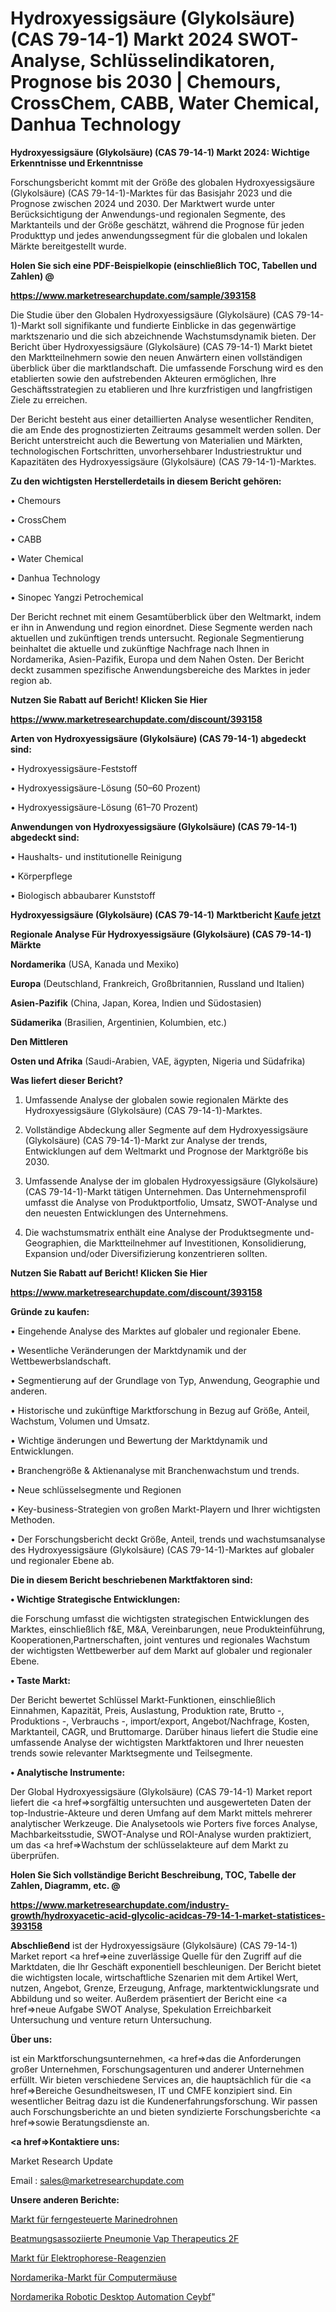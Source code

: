# Hydroxyessigsäure (Glykolsäure) (CAS 79-14-1) Markt 2024 SWOT-Analyse, Schlüsselindikatoren, Prognose bis 2030 | Chemours, CrossChem, CABB, Water Chemical, Danhua Technology

<strong>Hydroxyessigsäure (Glykolsäure) (CAS 79-14-1) Markt 2024: Wichtige Erkenntnisse und Erkenntnisse</strong>

Forschungsbericht kommt mit der Größe des globalen Hydroxyessigsäure (Glykolsäure) (CAS 79-14-1)-Marktes für das Basisjahr 2023 und die Prognose zwischen 2024 und 2030. Der Marktwert wurde unter Berücksichtigung der Anwendungs-und regionalen Segmente, des Marktanteils und der Größe geschätzt, während die Prognose für jeden Produkttyp und jedes anwendungssegment für die globalen und lokalen Märkte bereitgestellt wurde.



<strong>Holen Sie sich eine PDF-Beispielkopie (einschließlich TOC, Tabellen und Zahlen) @
</strong>

<strong><a href=https://www.marketresearchupdate.com/sample/393158>

<strong>https://www.marketresearchupdate.com/sample/393158</u></font></a></strong></strong>

Die Studie über den Globalen Hydroxyessigsäure (Glykolsäure) (CAS 79-14-1)-Markt soll signifikante und fundierte Einblicke in das gegenwärtige marktszenario und die sich abzeichnende Wachstumsdynamik bieten. Der Bericht über Hydroxyessigsäure (Glykolsäure) (CAS 79-14-1) Markt bietet den Marktteilnehmern sowie den neuen Anwärtern einen vollständigen überblick über die marktlandschaft. Die umfassende Forschung wird es den etablierten sowie den aufstrebenden Akteuren ermöglichen, Ihre Geschäftsstrategien zu etablieren und Ihre kurzfristigen und langfristigen Ziele zu erreichen.

Der Bericht besteht aus einer detaillierten Analyse wesentlicher Renditen, die am Ende des prognostizierten Zeitraums gesammelt werden sollen. Der Bericht unterstreicht auch die Bewertung von Materialien und Märkten, technologischen Fortschritten, unvorhersehbarer Industriestruktur und Kapazitäten des Hydroxyessigsäure (Glykolsäure) (CAS 79-14-1)-Marktes.



<strong>Zu den wichtigsten Herstellerdetails in diesem Bericht gehören:</strong>

• Chemours

• CrossChem

• CABB

• Water Chemical

• Danhua Technology

• Sinopec Yangzi Petrochemical

Der Bericht rechnet mit einem Gesamtüberblick über den Weltmarkt, indem er ihn in Anwendung und region einordnet. Diese Segmente werden nach aktuellen und zukünftigen trends untersucht. Regionale Segmentierung beinhaltet die aktuelle und zukünftige Nachfrage nach Ihnen in Nordamerika, Asien-Pazifik, Europa und dem Nahen Osten. Der Bericht deckt zusammen spezifische Anwendungsbereiche des Marktes in jeder region ab.



<strong>Nutzen Sie Rabatt auf Bericht! Klicken Sie Hier
</strong>

<strong><a href=https://www.marketresearchupdate.com/discount/393158>https://www.marketresearchupdate.com/discount/393158</b></u></font></strong></a>



<strong>Arten von Hydroxyessigsäure (Glykolsäure) (CAS 79-14-1) abgedeckt sind:</strong>

• Hydroxyessigsäure-Feststoff

• Hydroxyessigsäure-Lösung (50–60 Prozent)

• Hydroxyessigsäure-Lösung (61–70 Prozent)



<strong>Anwendungen von Hydroxyessigsäure (Glykolsäure) (CAS 79-14-1) abgedeckt sind:</strong>

• Haushalts- und institutionelle Reinigung

• Körperpflege

• Biologisch abbaubarer Kunststoff



<strong>Hydroxyessigsäure (Glykolsäure) (CAS 79-14-1) Marktbericht <a href=https://www.marketresearchupdate.com/buynow/393158>Kaufe jetzt</a></strong>



<strong>Regionale Analyse Für Hydroxyessigsäure (Glykolsäure) (CAS 79-14-1) Märkte</strong>



<strong>Nordamerika</strong> (USA, Kanada und Mexiko)



<strong>Europa</strong> (Deutschland, Frankreich, Großbritannien, Russland und Italien)



<strong>Asien-Pazifik</strong> (China, Japan, Korea, Indien und Südostasien)



<strong>Südamerika</strong> (Brasilien, Argentinien, Kolumbien, etc.)



<strong>Den Mittleren</strong> 

<strong>Osten und Afrika</strong> (Saudi-Arabien, VAE, ägypten, Nigeria und Südafrika)



<strong>Was liefert dieser Bericht?</strong>

1. Umfassende Analyse der globalen sowie regionalen Märkte des Hydroxyessigsäure (Glykolsäure) (CAS 79-14-1)-Marktes.

2. Vollständige Abdeckung aller Segmente auf dem Hydroxyessigsäure (Glykolsäure) (CAS 79-14-1)-Markt zur Analyse der trends, Entwicklungen auf dem Weltmarkt und Prognose der Marktgröße bis 2030.

3. Umfassende Analyse der im globalen Hydroxyessigsäure (Glykolsäure) (CAS 79-14-1)-Markt tätigen Unternehmen. Das Unternehmensprofil umfasst die Analyse von Produktportfolio, Umsatz, SWOT-Analyse und den neuesten Entwicklungen des Unternehmens.

4. Die wachstumsmatrix enthält eine Analyse der Produktsegmente und-Geographien, die Marktteilnehmer auf Investitionen, Konsolidierung, Expansion und/oder Diversifizierung konzentrieren sollten.



<strong>Nutzen Sie Rabatt auf Bericht! Klicken Sie Hier
</strong>

<strong><a href=https://www.marketresearchupdate.com/discount/393158>https://www.marketresearchupdate.com/discount/393158</b></u></font></strong></a>



<strong>Gründe zu kaufen:</strong>

• Eingehende Analyse des Marktes auf globaler und regionaler Ebene.

• Wesentliche Veränderungen der Marktdynamik und der Wettbewerbslandschaft.

• Segmentierung auf der Grundlage von Typ, Anwendung, Geographie und anderen.

• Historische und zukünftige Marktforschung in Bezug auf Größe, Anteil, Wachstum, Volumen und Umsatz.

• Wichtige änderungen und Bewertung der Marktdynamik und Entwicklungen.

• Branchengröße &amp; Aktienanalyse mit Branchenwachstum und trends.

• Neue schlüsselsegmente und Regionen

• Key-business-Strategien von großen Markt-Playern und Ihrer wichtigsten Methoden.

• Der Forschungsbericht deckt Größe, Anteil, trends und wachstumsanalyse des Hydroxyessigsäure (Glykolsäure) (CAS 79-14-1)-Marktes auf globaler und regionaler Ebene ab.



<strong>Die in diesem Bericht beschriebenen Marktfaktoren sind:</strong>



<strong>• Wichtige Strategische Entwicklungen:</strong>

die Forschung umfasst die wichtigsten strategischen Entwicklungen des Marktes, einschließlich f&amp;E, M&amp;A, Vereinbarungen, neue Produkteinführung, Kooperationen,Partnerschaften, joint ventures und regionales Wachstum der wichtigsten Wettbewerber auf dem Markt auf globaler und regionaler Ebene.



<strong>• Taste Markt:</strong>

Der Bericht bewertet Schlüssel Markt-Funktionen, einschließlich Einnahmen, Kapazität, Preis, Auslastung, Produktion rate, Brutto -, Produktions -, Verbrauchs -, import/export, Angebot/Nachfrage, Kosten, Marktanteil, CAGR, und Bruttomarge. Darüber hinaus liefert die Studie eine umfassende Analyse der wichtigsten Marktfaktoren und Ihrer neuesten trends sowie relevanter Marktsegmente und Teilsegmente.



<strong>• Analytische Instrumente:</strong>

Der Global Hydroxyessigsäure (Glykolsäure) (CAS 79-14-1) Market report liefert die <a href=>sorgf</a>ältig untersuchten und ausgewerteten Daten der top-Industrie-Akteure und deren Umfang auf dem Markt mittels mehrerer analytischer Werkzeuge. Die Analysetools wie Porters five forces Analyse, Machbarkeitsstudie, SWOT-Analyse und ROI-Analyse wurden praktiziert, um das <a href=>Wachstum</a> der schlüsselakteure auf dem Markt zu überprüfen.



<strong>Holen Sie Sich vollständige Bericht Beschreibung, TOC, Tabelle der Zahlen, Diagramm, etc. @ </strong>

<strong><a href=https://www.marketresearchupdate.com/industry-growth/hydroxyacetic-acid-glycolic-acidcas-79-14-1-market-statistices-393158>https://www.marketresearchupdate.com/industry-growth/hydroxyacetic-acid-glycolic-acidcas-79-14-1-market-statistices-393158</a></font></strong>



<strong>Abschließend</strong> ist der Hydroxyessigsäure (Glykolsäure) (CAS 79-14-1) Market report <a href=>eine</a> zuverlässige Quelle für den Zugriff auf die Marktdaten, die Ihr Geschäft exponentiell beschleunigen. Der Bericht bietet die wichtigsten locale, wirtschaftliche Szenarien mit dem Artikel Wert, nutzen, Angebot, Grenze, Erzeugung, Anfrage, marktentwicklungsrate und Abbildung und so weiter. Außerdem präsentiert der Bericht eine <a href=>neue</a> Aufgabe SWOT Analyse, Spekulation Erreichbarkeit Untersuchung und venture return Untersuchung.



<strong>Über uns:</strong>

 ist ein Marktforschungsunternehmen, <a href=>das</a> die Anforderungen großer Unternehmen, Forschungsagenturen und anderer Unternehmen erfüllt. Wir bieten verschiedene Services an, die hauptsächlich für die <a href=>Bereiche</a> Gesundheitswesen, IT und CMFE konzipiert sind. Ein wesentlicher Beitrag dazu ist die Kundenerfahrungsforschung. Wir passen auch Forschungsberichte an und bieten syndizierte Forschungsberichte <a href=>sowie</a> Beratungsdienste an.



<strong><a href=>Kontaktiere uns:</a></strong>

Market Research Update

Email : sales@marketresearchupdate.com



<strong>Unsere anderen Berichte:</strong>

<a href=https://www.linkedin.com/pulse/tele-operated-marine-drone-market-witness-huge>Markt für ferngesteuerte Marinedrohnen</a>

<a href=https://www.linkedin.com/pulse/ventilator-associated-pneumonia-vap-therapeutics-2f>Beatmungsassoziierte Pneumonie Vap Therapeutics 2F</a>

<a href=https://www.linkedin.com/pulse/electrophoresis-reagents-market-outlooks-2023>Markt für Elektrophorese-Reagenzien</a>

<a href=https://www.linkedin.com/pulse/north-america-computer-mice-market-growing-rapidly>Nordamerika-Markt für Computermäuse</a>

<a href=https://www.linkedin.com/pulse/north-america-robotic-desktop-automation-ceybf/>Nordamerika Robotic Desktop Automation Ceybf</a>"
